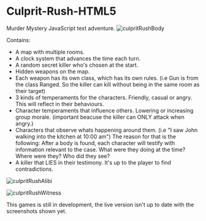 # Culprit-Rush-HTML5
Murder Mystery JavaScript text adventure.
![culpritRushBody](https://user-images.githubusercontent.com/65355075/221445388-dc85e6e6-2358-433c-bc34-1670a895f5d3.png)

Contains:
- A map with multiple rooms.
- A clock system that advances the time each turn.
- A random secret killer who's chosen at the start.
- Hidden weapons on the map.
- Each weapon has its own class, which has its own rules. (i.e Gun is from the class Ranged. So the killer can kill without being in the same room as their target)
- 3 kinds of temperaments for the characters. Friendly, casual or angry. This will reflect in their behaviours.
- Character temperaments that influence others. Lowering or increasing group morale. (important beacuse the killer can ONLY attack when angry.)
- Characters that observe whats happening around them. (i.e "I saw John walking into the kitchen at 10:00 am")
The reason for that is the following: After a body is found, each character will testify with information relevant to the case. What were they doing at the time? Where were they? Who did they see?
- A killer that LIES in their testimony. It's up to the player to find contradictions.

![culpritRushAlibi](https://user-images.githubusercontent.com/65355075/221445453-f2ec0268-dcaa-4856-9cc7-c62c8fabd69d.png)

![culpritRushWitness](https://user-images.githubusercontent.com/65355075/221445549-1618cd75-ab82-472c-aedc-c4800669fa25.png)


This games is still in development, the live version isn't up to date with the screenshots shown yet.
